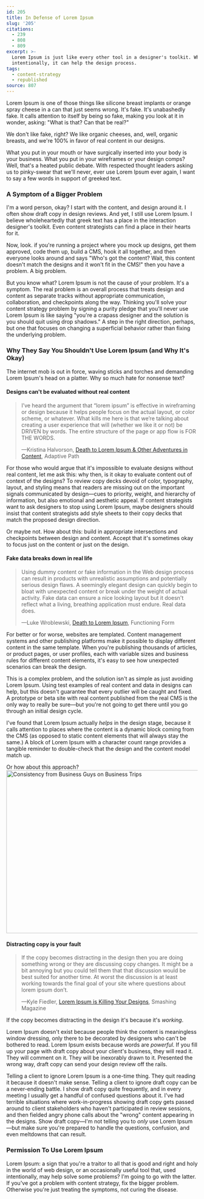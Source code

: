 ```yaml
---
id: 205
title: In Defense of Lorem Ipsum
slug: '205'
citations:
  - 239
  - 808
  - 809
excerpt: >-
  Lorem Ipsum is just like every other tool in a designer's toolkit. When used
  intentionally, it can help the design process. 
tags:
  - content-strategy
  - republished
source: 807
---
```

Lorem Ipsum is one of those things like silicone breast implants or orange spray cheese in a can that just seems wrong. It's fake. It's unabashedly fake. It calls attention to itself by being so fake, making you look at it in wonder, asking: "What is that? Can that be real?"


We don't like fake, right? We like organic cheeses, and, well, organic breasts, and we're 100% in favor of real content in our designs.

What you put in your mouth or have surgically inserted into your body is your business. What you put in your wireframes or your design comps? Well, that's a heated public debate. With respected thought leaders asking us to pinky-swear that we'll never, ever use Lorem Ipsum ever again, I want to say a few words in support of greeked text.
<h3>A Symptom of a Bigger Problem</h3>
I'm a word person, okay? I start with the content, and design around it. I often show draft copy in design reviews. And yet, I still use Lorem Ipsum. I believe wholeheartedly that greek text has a place in the interaction designer's toolkit. Even content strategists can find a place in their hearts for it.

Now, look. if you're running a project where you mock up designs, get them approved, code them up, build a CMS, hook it all together, and then everyone looks around and says "Who's got the content? Wait, this content doesn't match the designs and it won't fit in the CMS!" then you have a problem. A big problem.

But you know what? Lorem Ipsum is not the cause of your problem. It's a symptom. The real problem is an overall process that treats design and content as separate tracks without appropriate communication, collaboration, and checkpoints along the way. Thinking you'll solve your content strategy problem by signing a purity pledge that you'll never use Lorem Ipsum is like saying "you're a crapass designer and the solution is you should quit using drop shadows." A step in the right direction, perhaps, but one that focuses on changing a superficial behavior rather than fixing the underlying problem.
<h3>Why They Say You Shouldn't Use Lorem Ipsum (and Why It's Okay)</h3>
The internet mob is out in force, waving sticks and torches and demanding Lorem Ipsum's head on a platter. Why so much hate for nonsense text?
<h4>Designs can't be evaluated without real content</h4>
<blockquote>I’ve heard the argument that “lorem ipsum” is effective in wireframing or design because it helps people focus on the actual layout, or color scheme, or whatever. What kills me here is that we’re talking about creating a user experience that will (whether we like it or not) be DRIVEN by words. The entire structure of the page or app flow is FOR THE WORDS.

—Kristina Halvorson, <a href="http://adaptivepath.org/ideas/death-to-lorem-ipsum-other-adventures-in-content/">Death to Lorem Ipsum &amp; Other Adventures in Content</a>, Adaptive Path</blockquote>
For those who would argue that it's impossible to evaluate designs without real content, let me ask this: why then, is it okay to evaluate content out of context of the designs? To review copy decks devoid of color, typography, layout, and styling means that readers are missing out on the important signals communicated by design—cues to priority, weight, and hierarchy of information, but also emotional and aesthetic appeal. If content strategists want to ask designers to stop using Lorem Ipsum, maybe designers should insist that content strategists add style sheets to their copy decks that match the proposed design direction.

Or maybe not. How about this: build in appropriate intersections and checkpoints between design and content. Accept that it's sometimes okay to focus just on the content or just on the design.
<h4>Fake data breaks down in real life</h4>
<blockquote>Using dummy content or fake information in the Web design process can result in products with unrealistic assumptions and potentially serious design flaws. A seemingly elegant design can quickly begin to bloat with unexpected content or break under the weight of actual activity. Fake data can ensure a nice looking layout but it doesn't reflect what a living, breathing application must endure. Real data does.

—Luke Wroblewski, <a href="http://www.lukew.com/ff/entry.asp?927">Death to Lorem Ipsum</a>, Functioning Form</blockquote>
For better or for worse, websites are templated. Content management systems and other publishing platforms make it possible to display different content in the same template. When you're publishing thousands of articles, or product pages, or user profiles, each with variable sizes and business rules for different content elements, it's easy to see how unexpected scenarios can break the design.

This is a complex problem, and the solution isn't as simple as just avoiding Lorem Ipsum. Using test examples of real content and data in designs can help, but this doesn't guarantee that every outlier will be caught and fixed. A prototype or beta site with real content published from the real CMS is the only way to really be sure—but you're not going to get there until you go through an initial design cycle.

I've found that Lorem Ipsum actually <em>helps</em> in the design stage, because it calls attention to places where the content is a dynamic block coming from the CMS (as opposed to static content elements that will always stay the same.) A block of Lorem Ipsum with a character count range provides a tangible reminder to double-check that the design and the content model match up.

Or how about this approach?
<a href="http://karenmcgrane.files.wordpress.com/2010/01/consistency-11.jpg"><img class="size-full wp-image-598 alignnone" title="consistency (1)" src="http://karenmcgrane.files.wordpress.com/2010/01/consistency-11.jpg" alt="Consistency from Business Guys on Business Trips" width="614" height="428" /></a>
<h4>Distracting copy is your fault</h4>
<blockquote>If the copy becomes distracting in the design then you are doing something wrong or they are discussing copy changes. It might be a bit annoying but you could tell them that that discussion would be best suited for another time. At worst the discussion is at least working towards the final goal of your site where questions about lorem ipsum don’t.

—Kyle Fiedler, <a href="http://www.smashingmagazine.com/2010/01/lorem-ipsum-killing-designs//">Lorem Ipsum is Killing Your Designs</a>, Smashing Magazine</blockquote>
If the copy becomes distracting in the design it's because it's <em>working</em>.

Lorem Ipsum doesn't exist because people think the content is meaningless window dressing, only there to be decorated by designers who can't be bothered to read. Lorem Ipsum exists because words are <em>powerful</em>. If you fill up your page with draft copy about your client's business, they will read it. They will comment on it. They will be inexorably drawn to it. Presented the wrong way, draft copy can send your design review off the rails.

Telling a client to ignore Lorem Ipsum is a one-time thing. They quit reading it because it doesn't make sense. Telling a client to ignore draft copy can be a never-ending battle. I show draft copy quite frequently, and in every meeting I usually get a handful of confused questions about it. I've had terrible situations where work-in-progress showing draft copy gets passed around to client stakeholders who haven't participated in review sessions, and then fielded angry phone calls about the "wrong" content appearing in the designs. Show draft copy—I'm not telling you to <em>only</em> use Lorem Ipsum—but make sure you're prepared to handle the questions, confusion, and even meltdowns that can result.
<h3>Permission To Use Lorem Ipsum</h3>
Lorem Ipsum: a sign that you're a traitor to all that is good and right and holy in the world of web design, or an occasionally useful tool that, used intentionally, may help solve some problems? I'm going to go with the latter. If you've got a problem with content strategy, fix the bigger problem. Otherwise you're just treating the symptoms, not curing the disease.

